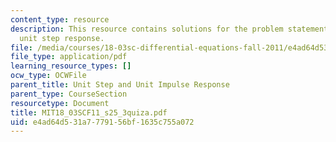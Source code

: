 ```yaml
---
content_type: resource
description: This resource contains solutions for the problem statements related to
  unit step response.
file: /media/courses/18-03sc-differential-equations-fall-2011/e4ad64d531a7779156bf1635c755a072_MIT18_03SCF11_s25_3quiza.pdf
file_type: application/pdf
learning_resource_types: []
ocw_type: OCWFile
parent_title: Unit Step and Unit Impulse Response
parent_type: CourseSection
resourcetype: Document
title: MIT18_03SCF11_s25_3quiza.pdf
uid: e4ad64d5-31a7-7791-56bf-1635c755a072
---
```

